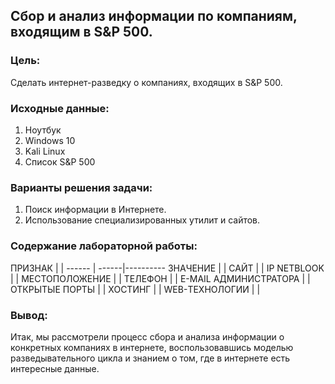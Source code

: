## Сбор и анализ информации по компаниям, входящим в S&P 500.
### Цель:
Сделать интернет-разведку о компаниях, входящих в S&P 500.
### Исходные данные:
1. Ноутбук
2. Windows 10
3. Kali Linux
4. Список S&P 500
### Варианты решения задачи:
1. Поиск информации в Интернете.
2. Использование специализированных утилит и сайтов.
### Содержание лабораторной работы:
ПРИЗНАК |  | 
------ | ------|----------
ЗНАЧЕНИЕ |     |
САЙТ   |  | 
   IP NETBLOOK  |       | 
   МЕСТОПОЛОЖЕНИЕ  |       | 
   ТЕЛЕФОН  |       | 
   E-MAIL АДМИНИСТРАТОРА  |       | 
   ОТКРЫТЫЕ ПОРТЫ  |       | 
   ХОСТИНГ  |       | 
   WEB-ТЕХНОЛОГИИ  |       | 
### Вывод:
Итак, мы рассмотрели процесс сбора и анализа информации о конкретных компаниях в интернете, воспользовавшись моделью разведывательного цикла и знанием о том, где в интернете есть интересные данные.
